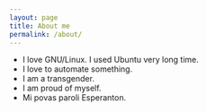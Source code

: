```yaml
---
layout: page
title: About me
permalink: /about/
---
```



- I love GNU/Linux.
  I used Ubuntu very long time.
- I love to automate something.
- I am a transgender.
- I am proud of myself.
- Mi povas paroli Esperanton.
